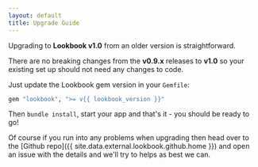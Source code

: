```yaml
---
layout: default
title: Upgrade Guide
---
```


Upgrading to **Lookbook v1.0** from an older version is straightforward.

There are no breaking changes from the **v0.9.x** releases to **v1.0** so your existing set up should not need any changes to code.

Just update the Lookbook gem version in your `Gemfile`:

```rb
gem "lookbook", ">= v{{ lookbook_version }}"
```

Then `bundle install`, start your app and that's it - you should be ready to go!

Of course if you run into any problems when upgrading then head over
to the [Github repo]({{ site.data.external.lookbook.github.home }}) and open an issue with the details and we'll try to helps as best we can.




